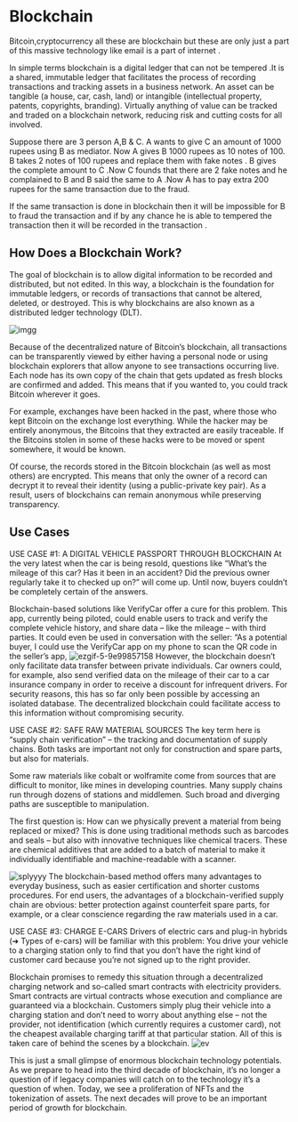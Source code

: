 # Blockchain

Bitcoin,cryptocurrency all these are blockchain but these are only just a part of this massive technology like email is a part of internet .

In simple terms blockchain is a digital ledger that can not be tempered .It is a shared, immutable ledger that facilitates the process of recording transactions and tracking assets in a business network. An asset can be tangible (a house, car, cash, land) or intangible (intellectual property, patents, copyrights, branding). Virtually anything of value can be tracked and traded on a blockchain network, reducing risk and cutting costs for all involved.

Suppose there are 3 person A,B & C.
A wants to give C an amount of 1000 rupees using B as mediator.
Now A gives B 1000 rupees as 10 notes of 100.
B takes 2 notes of 100 rupees and replace them with fake notes .
B gives the complete amount to C .Now C founds that there are 2 fake notes and he complained to B and B said the same to A .Now A has to pay extra 200 rupees for the same transaction due to the fraud.

If the same transaction is done in blockchain then it will be impossible for B to fraud the transaction and if by any chance he is able to tempered the transaction then it will be recorded in the transaction .



## How Does a Blockchain Work?

The goal of blockchain is to allow digital information to be recorded and distributed, but not edited. In this way, a blockchain is the foundation for immutable ledgers, or records of transactions that cannot be altered, deleted, or destroyed. This is why blockchains are also known as a distributed ledger technology (DLT).

![imgg](https://user-images.githubusercontent.com/82022271/155574175-55de5283-e797-490e-bfdc-03ce39051909.jpg)

Because of the decentralized nature of Bitcoin’s blockchain, all transactions can be transparently viewed by either having a personal node or using blockchain explorers that allow anyone to see transactions occurring live. Each node has its own copy of the chain that gets updated as fresh blocks are confirmed and added. This means that if you wanted to, you could track Bitcoin wherever it goes. 

For example, exchanges have been hacked in the past, where those who kept Bitcoin on the exchange lost everything. While the hacker may be entirely anonymous, the Bitcoins that they extracted are easily traceable. If the Bitcoins stolen in some of these hacks were to be moved or spent somewhere, it would be known.

Of course, the records stored in the Bitcoin blockchain (as well as most others) are encrypted. This means that only the owner of a record can decrypt it to reveal their identity (using a public-private key pair). As a result, users of blockchains can remain anonymous while preserving transparency.

## Use Cases
USE CASE #1: A DIGITAL VEHICLE PASSPORT THROUGH BLOCKCHAIN
At the very latest when the car is being resold, questions like “What’s the mileage of this car? Has it been in an accident? Did the previous owner regularly take it to checked up on?” will come up. Until now, buyers couldn’t be completely certain of the answers.

Blockchain-based solutions like VerifyCar offer a cure for this problem. This app, currently being piloted, could enable users to track and verify the complete vehicle history, and share data – like the mileage – with third parties. It could even be used in conversation with the seller: “As a potential buyer, I could use the VerifyCar app on my phone to scan the QR code in the seller’s app,
![ezgif-5-9e99857158](https://user-images.githubusercontent.com/82022271/155577309-1b349ed1-3938-405e-8886-4f6eb83d8ff1.gif)
However, the blockchain doesn’t only facilitate data transfer between private individuals. Car owners could, for example, also send verified data on the mileage of their car to a car insurance company in order to receive a discount for infrequent drivers. For security reasons, this has so far only been possible by accessing an isolated database. The decentralized blockchain could facilitate access to this information without compromising security.

USE CASE #2: SAFE RAW MATERIAL SOURCES
The key term here is “supply chain verification” – the tracking and documentation of supply chains. Both tasks are important not only for construction and spare parts, but also for materials.

Some raw materials like cobalt or wolframite come from sources that are difficult to monitor, like mines in developing countries. Many supply chains run through dozens of stations and middlemen. Such broad and diverging paths are susceptible to manipulation.

The first question is: How can we physically prevent a material from being replaced or mixed? This is done using traditional methods such as barcodes and seals – but also with innovative techniques like chemical tracers. These are chemical additives that are added to a batch of material to make it individually identifiable and machine-readable with a scanner.

![splyyyy](https://user-images.githubusercontent.com/82022271/155577600-e336242c-6d09-4086-ab51-d7d67e370e7c.gif)
The blockchain-based method offers many advantages to everyday business, such as easier certification and shorter customs procedures. For end users, the advantages of a blockchain-verified supply chain are obvious: better protection against counterfeit spare parts, for example, or a clear conscience regarding the raw materials used in a car.

USE CASE #3: CHARGE E-CARS 
Drivers of electric cars and plug-in hybrids (➜ Types of e-cars) will be familiar with this problem: You drive your vehicle to a charging station only to find that you don’t have the right kind of customer card because you’re not signed up to the right provider.

Blockchain promises to remedy this situation through a decentralized charging network and so-called smart contracts with electricity providers. Smart contracts are virtual contracts whose execution and compliance are guaranteed via a blockchain.
 Customers simply plug their vehicle into a charging station and don’t need to worry about anything else – not the provider, not identification (which currently requires a customer card), not the cheapest available charging tariff at that particular station. All of this is taken care of behind the scenes by a blockchain.
 ![ev](https://user-images.githubusercontent.com/82022271/155578112-c3a2b55a-52bb-4b59-af8e-fcb2448f453b.gif)


This is just a small glimpse of enormous blockchain technology potentials.
As we prepare to head into the third decade of blockchain, it’s no longer a question of if legacy companies will catch on to the technology it’s a question of when. Today, we see a proliferation of NFTs and the tokenization of assets. The next decades will prove to be an important period of growth for blockchain.
